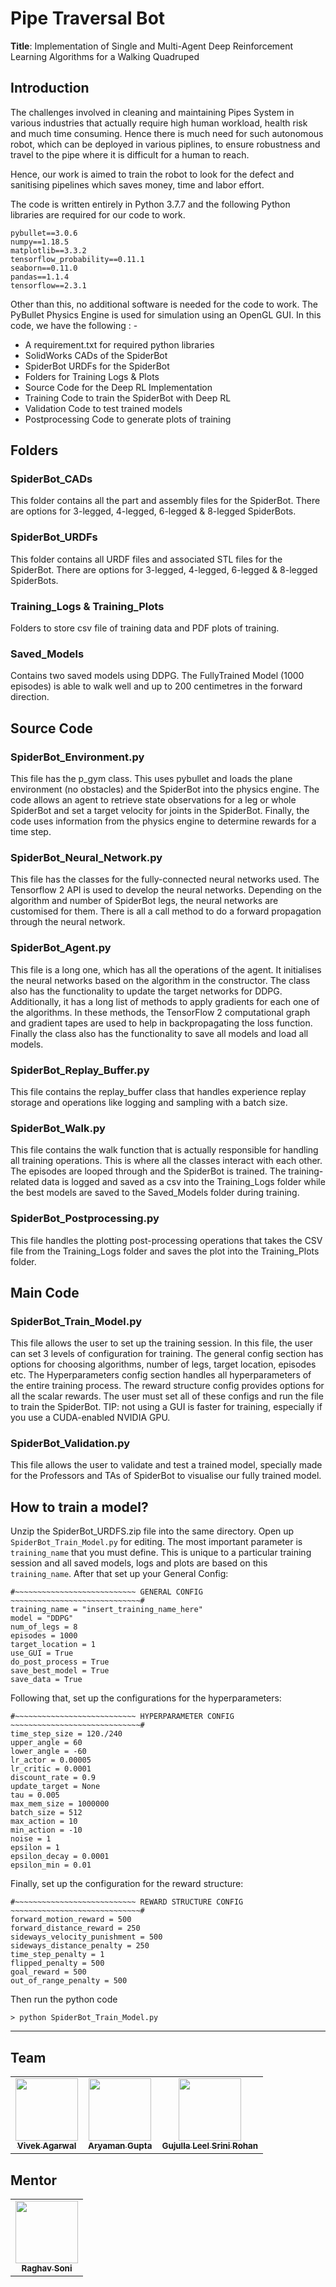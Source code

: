 # **Pipe Traversal Bot**
<b>Title</b>: Implementation of Single and Multi-Agent Deep Reinforcement Learning Algorithms for a Walking Quadruped

## Introduction 

The challenges involved in cleaning and
maintaining Pipes System in various industries
that actually require high human workload, health
risk and much time consuming. Hence there is
much need for such autonomous robot, which can
be deployed in various piplines, to ensure
robustness and travel to the pipe where it is
difficult for a human to reach.

Hence, our work is aimed to train the robot to look
for the defect and sanitising pipelines which saves
money, time and labor effort.

The code is written entirely in Python 3.7.7 and the following Python libraries are required for our code to work.

    pybullet==3.0.6
    numpy==1.18.5
    matplotlib==3.3.2
    tensorflow_probability==0.11.1
    seaborn==0.11.0
    pandas==1.1.4
    tensorflow==2.3.1

Other than this, no additional software is needed for the code to work. The PyBullet Physics Engine is used for simulation using an OpenGL GUI. In this code, we have the following : -

 - A requirement.txt for required python libraries
 - SolidWorks CADs of the SpiderBot
 - SpiderBot URDFs for the SpiderBot
 - Folders for Training Logs & Plots
 - Source Code for the Deep RL Implementation 
 - Training Code to train the SpiderBot with Deep RL
 - Validation Code to test trained models
 - Postprocessing Code to generate plots of training
 

## Folders

### SpiderBot_CADs

This folder contains all the part and assembly files for the SpiderBot. There are options for 3-legged, 4-legged, 6-legged & 8-legged SpiderBots.

### SpiderBot_URDFs

 This folder contains all URDF files and associated STL files for the SpiderBot. There are options for 3-legged, 4-legged, 6-legged & 8-legged SpiderBots.

### Training_Logs & Training_Plots
Folders to store csv file of training data and PDF plots of training.

### Saved_Models
Contains two saved models using DDPG. The FullyTrained Model (1000 episodes) is able to walk well and up to 200 centimetres in the forward direction.

## Source Code

### SpiderBot_Environment.py
This file has the p_gym class. This uses pybullet and loads the plane environment (no obstacles) and the SpiderBot into the physics engine. The code allows an agent to retrieve state observations for a leg or whole SpiderBot and set a target velocity for joints in the SpiderBot. Finally, the code uses information from the physics engine to determine rewards for a time step.

### SpiderBot_Neural_Network.py
This file has the classes for the fully-connected neural networks used. The Tensorflow 2 API is used to develop the neural networks. Depending on the algorithm and number of SpiderBot legs, the neural networks are customised for them. There is all a call method to do a forward propagation through the neural network.

### SpiderBot_Agent.py
This file is a long one, which has all the operations of the agent. It initialises the neural networks based on the algorithm in the constructor. The class also has the functionality to update the target networks for DDPG. Additionally, it has a long list of methods to apply gradients for each one of the algorithms. In these methods, the TensorFlow 2 computational graph and gradient tapes are used to help in backpropagating the loss function. Finally the class also has the functionality to save all models and load all models.

### SpiderBot_Replay_Buffer.py
This file contains the replay_buffer class that handles experience replay storage and operations like logging and sampling with a batch size.

### SpiderBot_Walk.py
This file contains the walk function that is actually responsible for handling all training operations. This is where all the classes interact with each other. The episodes are looped through and the SpiderBot is trained. The training-related data is logged and saved as a csv into the Training_Logs folder while the best models are saved to the Saved_Models folder during training.

### SpiderBot_Postprocessing.py
This file handles the plotting post-processing operations that takes the CSV file from the Training_Logs folder and saves the plot into the Training_Plots folder.

## Main Code

### SpiderBot_Train_Model.py
This file allows the user to set up the training session. In this file, the user can set 3 levels of configuration for training. The general config section has options for choosing algorithms, number of legs, target location, episodes etc. The Hyperparameters config section handles all hyperparameters of the entire training process. The reward structure config provides options for all the scalar rewards. The user must set all of these configs and run the file to train the SpiderBot. TIP: not using a GUI is faster for training, especially if you use a CUDA-enabled NVIDIA GPU.

### SpiderBot_Validation.py
This file allows the user to validate and test a trained model, specially made for the Professors and TAs of SpiderBot to visualise our fully trained model.

## How to train a model?

Unzip the SpiderBot_URDFS.zip file into the same directory. Open up `SpiderBot_Train_Model.py` for editing. The most important parameter is `training_name` that you must define. This is unique to a particular training session and all saved models, logs and plots are based on this `training_name`. After that set up your General Config:

    #~~~~~~~~~~~~~~~~~~~~~~~~~~~ GENERAL CONFIG ~~~~~~~~~~~~~~~~~~~~~~~~~~~~~#
    training_name = "insert_training_name_here"
    model = "DDPG"
    num_of_legs = 8 
    episodes = 1000
    target_location = 1
    use_GUI = True
    do_post_process = True
    save_best_model = True
    save_data = True
    
Following that, set up the configurations for the hyperparameters:

    #~~~~~~~~~~~~~~~~~~~~~~~~~~~ HYPERPARAMETER CONFIG ~~~~~~~~~~~~~~~~~~~~~~~~~~~~~#
    time_step_size = 120./240
    upper_angle = 60
    lower_angle = -60
    lr_actor = 0.00005
    lr_critic = 0.0001
    discount_rate = 0.9
    update_target = None
    tau = 0.005
    max_mem_size = 1000000
    batch_size = 512
    max_action = 10
    min_action = -10
    noise = 1
    epsilon = 1
    epsilon_decay = 0.0001
    epsilon_min = 0.01
Finally, set up the configuration for the reward structure:

    #~~~~~~~~~~~~~~~~~~~~~~~~~~~ REWARD STRUCTURE CONFIG ~~~~~~~~~~~~~~~~~~~~~~~~~~~~~#
    forward_motion_reward = 500
    forward_distance_reward = 250
    sideways_velocity_punishment = 500
    sideways_distance_penalty = 250
    time_step_penalty = 1
    flipped_penalty = 500
    goal_reward = 500
    out_of_range_penalty = 500

Then run the python code

    > python SpiderBot_Train_Model.py
<hr>

## Team
<table>
    <td align="center">
     <a href="https://github.com/vivekagarwal2349">
    <img src="https://avatars.githubusercontent.com/u/75940729?v=4" width="100px;" alt=""/><br /><sub><b>Vivek Agarwal</b></sub></a><br />
	</td>
	<td align="center">
     <a href="https://github.com/phoenixrider12">
    <img src="https://avatars.githubusercontent.com/u/76533398?s=460&v=4" width="100px;" alt=""/><br /><sub><b>Aryaman Gupta</b></sub></a><br />
	</td>
    <td align="center">
     <a href="https://github.com/Srini-Rohan">
    <img src="https://avatars.githubusercontent.com/u/76437900?v=4" width="100px;" alt=""/><br /><sub><b>Gujulla Leel Srini Rohan</b></sub></a><br />
	</td>
</table>

## Mentor
<table>
  <tr>
    <td align="center"><a href="https://github.com/Raghav-Soni"><img src="https://avatars.githubusercontent.com/u/60649723?v=4" width="100px;" alt=""/><br /><sub><b>Raghav Soni</b></sub></a><br /></a></td>
    </tr>
</table>
